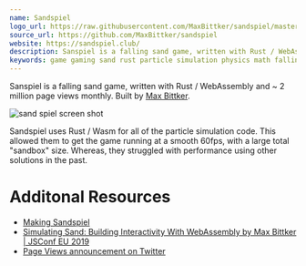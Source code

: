 ```yaml
---
name: Sandspiel
logo_url: https://raw.githubusercontent.com/MaxBittker/sandspiel/master/Screenshot.png
source_url: https://github.com/MaxBittker/sandspiel
website: https://sandspiel.club/
description: Sanspiel is a falling sand game, written with Rust / WebAssembly with ~ 2 million page views monthly
keywords: game gaming sand rust particle simulation physics math falling max bittker production
---
```


Sanspiel is a falling sand game, written with Rust / WebAssembly and ~ 2 million page views monthly. Built by [Max Bittker](https://maxbittker.com/).

![sand spiel screen shot](https://raw.githubusercontent.com/MaxBittker/sandspiel/master/Screenshot.png)

Sandspiel uses Rust / Wasm for all of the particle simulation code. This allowed them to get the game running at a smooth 60fps, with a large total "sandbox" size. Whereas, they struggled with performance using other solutions in the past.

# Additonal Resources

- [Making Sandspiel](https://maxbittker.com/making-sandspiel)
- [Simulating Sand: Building Interactivity With WebAssembly by Max Bittker | JSConf EU 2019](https://youtu.be/-dD-EaZ29hs)
- [Page Views announcement on Twitter](https://twitter.com/maxbittker/status/1197265248555851776)
